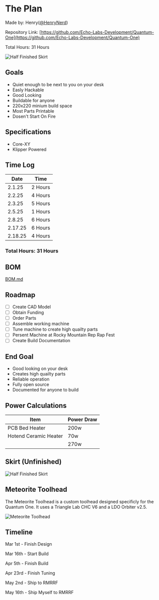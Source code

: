 # The Plan

Made by: Henry([@HenryNerd](https://github.com/HenryNerd))

Repository Link: [https://github.com/Echo-Labs-Development/Quantum-One](https://github.com/Echo-Labs-Development/Quantum-One)

Total Hours: 31 Hours

![Half Finished Skirt](https://cdn.hackclubber.dev/slackcdn/d5411b4c1f57aa26d3dc3938b8890322.png)

## Goals
- Quiet enough to be next to you on your desk
- Easly Hackable
- Good Looking
- Buildable for anyone
- 220x220 minium build space
- Most Parts Printable
- Dosen't Start On Fire

## Specifications
- Core-XY
- Klipper Powered

## Time Log
| Date | Time |
| -------- | -------- |
| 2.1.25 | 2 Hours |
| 2.2.25 | 4 Hours |
| 2.3.25 | 5 Hours |
| 2.5.25 | 1 Hours |
| 2.8.25 | 6 Hours |
| 2.17.25 | 6 Hours |
| 2.18.25 | 4 Hours |

### Total Hours: 31 Hours

## BOM
[BOM.md](https://github.com/Echo-Labs-Development/Quantum-One/blob/8280ed5a5fece50f8bd1d9ca4763da4ab5bdc901/BOM.md)

## Roadmap
- [ ] Create CAD Model
- [ ] Obtain Funding
- [ ] Order Parts
- [ ] Assemble working machine
- [ ] Tune machine to create high quailty parts
- [ ] Persent Machine at Rocky Mountain Rep Rap Fest
- [ ] Create Build Documentation

## End Goal
- Good looking on your desk
- Creates high quailty parts
- Reliable operation
- Fully open source
- Documented for anyone to build

## Power Calculations
| Item | Power Draw |
| ------ | ------ |
| PCB Bed Heater | 200w |
| Hotend Ceramic Heater | 70w |
| | 270w |

## Skirt (Unfinished)
![Half Finished Skirt](https://cloud-o589vt3c5-hack-club-bot.vercel.app/0screenshot_2025-02-03_at_9.30.14___pm.png)

## Meteorite Toolhead
The Meteorite Toolhead is a custom toolhead designed specificly for the Quantum One. It uses a Triangle Lab CHC V6 and a LDO Orbiter v2.5. 


![Meteorite Toolhead](https://cdn.hackclubber.dev/slackcdn/c8221ae918d158a0b5529569b7dc8516.png)

## Timeline
Mar 1st - Finish Design

Mar 16th - Start Build

Apr 5th - Finish Build

Apr 23rd - Finish Tuning

May 2nd - Ship to RMRRF

May 16th - Ship Myself to RMRRF
